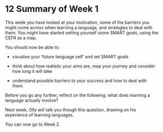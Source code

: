 # 12 Summary of Week 1


This week you have looked at your motivation, some of the barriers you might come across when learning a language, and strategies to deal with them. You might have started setting yourself some SMART goals, using the CEFR as a map.

You should now be able to:

* visualise your ‘future language self’ and set SMART goals

* think about how realistic your aims are, map your journey and consider how long it will take

* understand possible barriers to your success and how to deal with them.

Before you go any further, reflect on the following: what does learning a language actually involve?

Next week, Olly will talk you though this question, drawing on his experience of learning languages.

You can now go to Week 2.

